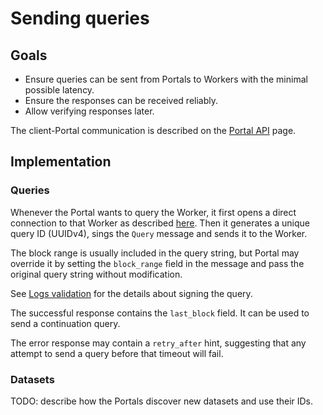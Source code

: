 # Sending queries

## Goals

* Ensure queries can be sent from Portals to Workers with the minimal possible latency.
* Ensure the responses can be received reliably.
* Allow verifying responses later.

The client-Portal communication is described on the [Portal API](11_portal_api.md) page.

## Implementation

### Queries

Whenever the Portal wants to query the Worker, it first opens a direct connection to that Worker as described [here](04_network_communication.md#queries).
Then it generates a unique query ID (UUIDv4), sings the `Query` message and sends it to the Worker.

The block range is usually included in the query string, but Portal may override it by setting the `block_range` field in the message and pass the original query string without modification.

See [Logs validation](09_logs_validation.md) for the details about signing the query.

The successful response contains the `last_block` field. It can be used to send a continuation query.

The error response may contain a `retry_after` hint, suggesting that any attempt to send a query before that timeout will fail.

### Datasets

TODO: describe how the Portals discover new datasets and use their IDs.
